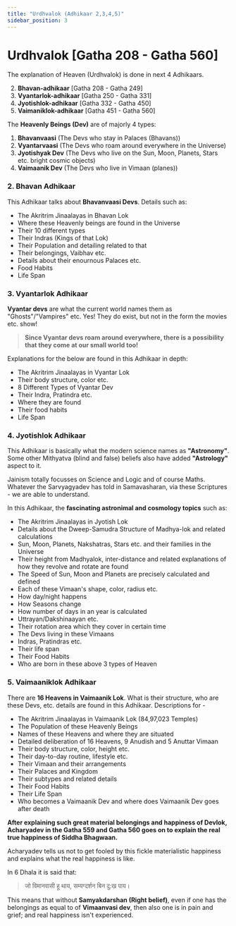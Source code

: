 ```yaml
---
title: "Urdhvalok (Adhikaar 2,3,4,5)"
sidebar_position: 3
---
```


# Urdhvalok [Gatha 208 - Gatha 560]

The explanation of Heaven (Urdhvalok) is done in next 4 Adhikaars.

2. **Bhavan-adhikaar** [Gatha 208 - Gatha 249]
3. **Vyantarlok-adhikaar** [Gatha 250 - Gatha 331]
4. **Jyotishlok-adhikaar** [Gatha 332 - Gatha 450]
5. **Vaimaniklok-adhikaar** [Gatha 451 - Gatha 560]

The **Heavenly Beings (Dev)** are of majorly 4 types:

1. **Bhavanvaasi** (The Devs who stay in Palaces (Bhavans))
2. **Vyantarvaasi** (The Devs who roam around everywhere in the Universe)
3. **Jyotishyak Dev** (The Devs who live on the Sun, Moon, Planets, Stars etc. bright cosmic objects)
4. **Vaimaanik Dev** (The Devs who live in Vimaan (planes))

### 2. Bhavan Adhikaar

This Adhikaar talks about **Bhavanvaasi Devs**. Details such as:

- The Akritrim Jinaalayas in Bhavan Lok
- Where these Heavenly beings are found in the Universe
- Their 10 different types
- Their Indras (Kings of that Lok)
- Their Population and detailing related to that
- Their belongings, Vaibhav etc.
- Details about their enournous Palaces etc.
- Food Habits
- Life Span

### 3. Vyantarlok Adhikaar

**Vyantar devs** are what the current world names them as "Ghosts"/"Vampires" etc. Yes! They do exist, but not in the form the movies etc. show!

> **Since Vyantar devs roam around everywhere, there is a possibility that they come at our small world too!**

Explanations for the below are found in this Adhikaar in depth:

- The Akritrim Jinaalayas in Vyantar Lok
- Their body structure, color etc.
- 8 Different Types of Vyantar Dev
- Their Indra, Pratindra etc.
- Where they are found
- Their food habits
- Life Span

### 4. Jyotishlok Adhikaar

This Adhikaar is basically what the modern science names as **"Astronomy"**. Some other Mithyatva (blind and false) beliefs also have added **"Astrology"** aspect to it.

Jainism totally focusses on Science and Logic and of course Maths. Whatever the Sarvyagyadev has told in Samavasharan, via these Scriptures - we are able to understand.

In this Adhikaar, the **fascinating astronimal and cosmology topics** such as:

- The Akritrim Jinaalayas in Jyotish Lok
- Details about the Dweep-Samudra Structure of Madhya-lok and related calculations
- Sun, Moon, Planets, Nakshatras, Stars etc. and their families in the Universe
- Their height from Madhyalok, inter-distance and related explanations of how they revolve and rotate are found
- The Speed of Sun, Moon and Planets are precisely calculated and defined
- Each of these Vimaan's shape, color, radius etc.
- How day/night happens
- How Seasons change
- How number of days in an year is calculated
- Uttrayan/Dakshinaayan etc.
- Their rotation area which they cover in certain time
- The Devs living in these Vimaans
- Indras, Pratindras etc.
- Their life span
- Their Food Habits
- Who are born in these above 3 types of Heaven

### 5. Vaimaaniklok Adhikaar

There are **16 Heavens in Vaimaanik Lok**. What is their structure, who are these Devs, etc. details are found in this Adhikaar. Descriptions for -

- The Akritrim Jinaalayas in Vaimaanik Lok (84,97,023 Temples)
- The Population of these Heavenly Beings
- Names of these Heavens and where they are situated
- Detailed deliberation of 16 Heavens, 9 Anudish and 5 Anuttar Vimaan
- Their body structure, color, height etc.
- Their day-to-day routine, lifestyle etc.
- Their Vimaan and their arrangements
- Their Palaces and Kingdom
- Their subtypes and related details
- Their Food Habits
- Their Life Span
- Who becomes a Vaimaanik Dev and where does Vaimaanik Dev goes after death

**After explaining such great material belongings and happiness of Devlok, Acharyadev in the Gatha 559 and Gatha 560 goes on to explain the real true happiness of Siddha Bhagwaan.**

Acharyadev tells us not to get fooled by this fickle materialistic happiness and explains what the real happiness is like.

In 6 Dhala it is said that:

> जो विमानवासी हू थाय, सम्यग्दर्शन बिन दु:ख पाय।

This means that without **Samyakdarshan (Right belief)**, even if one has the belongings as equal to of **Vimaanvasi dev**, then also one is in pain and grief; and real happiness isn't experienced.
